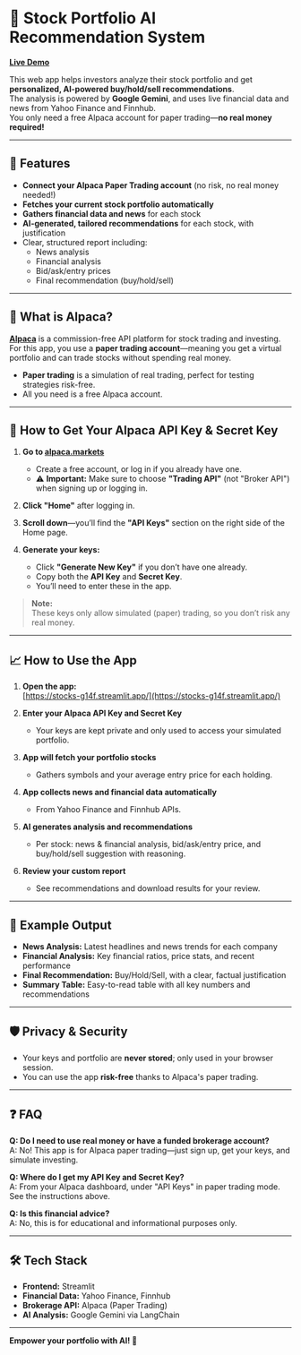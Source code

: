 # 🏦 Stock Portfolio AI Recommendation System

**[Live Demo](https://stocks-g14f.streamlit.app/)**

This web app helps investors analyze their stock portfolio and get **personalized, AI-powered buy/hold/sell recommendations**.  
The analysis is powered by **Google Gemini**, and uses live financial data and news from Yahoo Finance and Finnhub.  
You only need a free Alpaca account for paper trading—**no real money required!**

---

## 🚀 Features

- **Connect your Alpaca Paper Trading account** (no risk, no real money needed!)
- **Fetches your current stock portfolio automatically**
- **Gathers financial data and news** for each stock
- **AI-generated, tailored recommendations** for each stock, with justification
- Clear, structured report including:
  - News analysis
  - Financial analysis
  - Bid/ask/entry prices
  - Final recommendation (buy/hold/sell)

---

## 🧐 What is Alpaca?

[**Alpaca**](https://alpaca.markets/) is a commission-free API platform for stock trading and investing.  
For this app, you use a **paper trading account**—meaning you get a virtual portfolio and can trade stocks without spending real money.

- **Paper trading** is a simulation of real trading, perfect for testing strategies risk-free.
- All you need is a free Alpaca account.

---

## 📝 How to Get Your Alpaca API Key & Secret Key

1. **Go to [alpaca.markets](https://alpaca.markets/)**  
   - Create a free account, or log in if you already have one.
   - ⚠️ **Important:** Make sure to choose **"Trading API"** (not "Broker API") when signing up or logging in.

2. **Click "Home"** after logging in.

3. **Scroll down**—you’ll find the **"API Keys"** section on the right side of the Home page.

4. **Generate your keys:**  
   - Click **"Generate New Key"** if you don’t have one already.
   - Copy both the **API Key** and **Secret Key**.  
   - You’ll need to enter these in the app.

> **Note:**  
> These keys only allow simulated (paper) trading, so you don’t risk any real money.
---

## 📈 How to Use the App

1. **Open the app:**  
   [https://stocks-g14f.streamlit.app/](https://stocks-g14f.streamlit.app/)

2. **Enter your Alpaca API Key and Secret Key**  
   - Your keys are kept private and only used to access your simulated portfolio.

3. **App will fetch your portfolio stocks**  
   - Gathers symbols and your average entry price for each holding.

4. **App collects news and financial data automatically**  
   - From Yahoo Finance and Finnhub APIs.

5. **AI generates analysis and recommendations**
   - Per stock: news & financial analysis, bid/ask/entry price, and buy/hold/sell suggestion with reasoning.

6. **Review your custom report**
   - See recommendations and download results for your review.

---

## 💬 Example Output

- **News Analysis:** Latest headlines and news trends for each company
- **Financial Analysis:** Key financial ratios, price stats, and recent performance
- **Final Recommendation:** Buy/Hold/Sell, with a clear, factual justification
- **Summary Table:** Easy-to-read table with all key numbers and recommendations

---

## 🛡️ Privacy & Security

- Your keys and portfolio are **never stored**; only used in your browser session.
- You can use the app **risk-free** thanks to Alpaca's paper trading.

---

## ❓ FAQ

**Q: Do I need to use real money or have a funded brokerage account?**  
A: No! This app is for Alpaca paper trading—just sign up, get your keys, and simulate investing.

**Q: Where do I get my API Key and Secret Key?**  
A: From your Alpaca dashboard, under "API Keys" in paper trading mode. See the instructions above.

**Q: Is this financial advice?**  
A: No, this is for educational and informational purposes only.

---

## 🛠️ Tech Stack

- **Frontend:** Streamlit
- **Financial Data:** Yahoo Finance, Finnhub
- **Brokerage API:** Alpaca (Paper Trading)
- **AI Analysis:** Google Gemini via LangChain

---

**Empower your portfolio with AI! 🚀**
